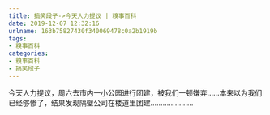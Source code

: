 ```yaml
---
title: 搞笑段子->今天人力提议 | 糗事百科
date: 2019-12-07 12:32:16
urlname: 163b75827430f340069478c0a2b1919b
tags: 
- 糗事百科
categories:
- 糗事百科
- 搞笑段子
---
```

今天人力提议，周六去市内一小公园进行团建，被我们一顿嫌弃……本来以为我们已经够惨了，结果发现隔壁公司在楼道里团建…………………



